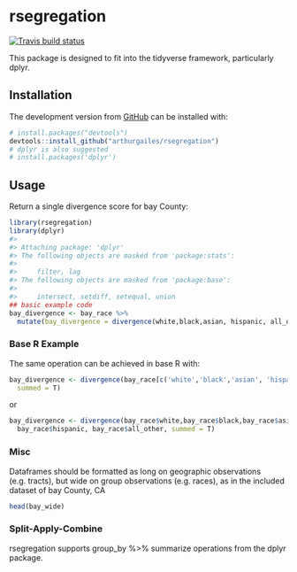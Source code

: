 
<!-- README.md is generated from README.Rmd. Please edit that file -->

# rsegregation

<!-- badges: start -->

[![Travis build
status](https://travis-ci.org/arthurgailes/rsegregation.svg?branch=master)](https://travis-ci.org/arthurgailes/rsegregation)
<!-- badges: end -->

This package is designed to fit into the tidyverse framework,
particularly dplyr.

## Installation

<!--
You can install the released version of rsegregation from [CRAN](https://CRAN.R-project.org) with:

``` r
install.packages("rsegregation")
```
-->

The development version from [GitHub](https://github.com/) can be
installed with:

``` r
# install.packages("devtools")
devtools::install_github("arthurgailes/rsegregation")
# dplyr is also suggested
# install.packages('dplyr')
```

## Usage

Return a single divergence score for bay County:

``` r
library(rsegregation)
library(dplyr)
#> 
#> Attaching package: 'dplyr'
#> The following objects are masked from 'package:stats':
#> 
#>     filter, lag
#> The following objects are masked from 'package:base':
#> 
#>     intersect, setdiff, setequal, union
## basic example code
bay_divergence <- bay_race %>% 
  mutate(bay_divergence = divergence(white,black,asian, hispanic, all_other), summed = T)
```

### Base R Example

The same operation can be achieved in base R
with:

``` r
bay_divergence <- divergence(bay_race[c('white','black','asian', 'hispanic', 'all_other')], 
  summed = T)
```

or

``` r
bay_divergence <- divergence(bay_race$white,bay_race$black,bay_race$asian, 
  bay_race$hispanic, bay_race$all_other, summed = T)
```

### Misc

Dataframes should be formatted as long on geographic observations
(e.g. tracts), but wide on group observations (e.g. races), as in the
included dataset of bay County, CA

``` r
head(bay_wide)
```

### Split-Apply-Combine

rsegregation supports group\_by %\>% summarize operations from the dplyr
package.
